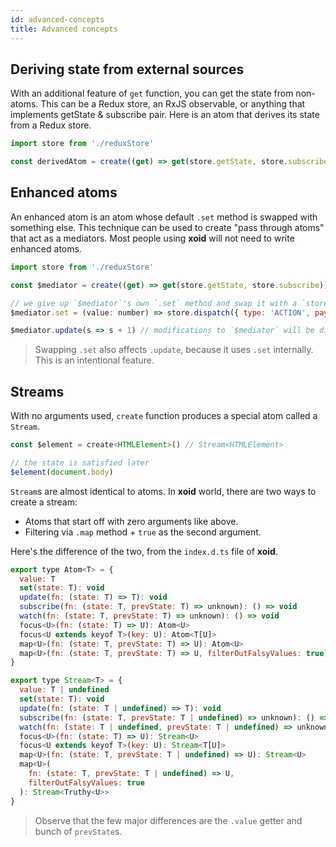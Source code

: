 ```yaml
---
id: advanced-concepts
title: Advanced concepts
---
```


## Deriving state from external sources

With an additional feature of `get` function, you can get the state from non-atoms. This can be a Redux store, an RxJS observable, or anything that implements getState & subscribe pair. Here is an atom that derives its state from a Redux store.

```js
import store from './reduxStore'

const derivedAtom = create((get) => get(store.getState, store.subscribe))
```

## Enhanced atoms

An enhanced atom is an atom whose default `.set` method is swapped with something else. This technique can be used to create "pass through atoms" that act as a mediators. Most people using **xoid** will not need to write enhanced atoms. 

```js
import store from './reduxStore'

const $mediator = create((get) => get(store.getState, store.subscribe))

// we give up `$mediator`'s own `.set` method and swap it with a `store.dispatch` call
$mediator.set = (value: number) => store.dispatch({ type: 'ACTION', payload: value })

$mediator.update(s => s + 1) // modifications to `$mediator` will be directly forwarded to Redux dispatch.
```
> Swapping `.set` also affects `.update`, because it uses `.set` internally. This is an intentional feature.

## Streams

With no arguments used, `create` function produces a special atom called a `Stream`.

```js
const $element = create<HTMLElement>() // Stream<HTMLElement>

// the state is satisfied later
$element(document.body)
```

`Stream`s are almost identical to atoms. In **xoid** world, there are two ways to create a stream:
- Atoms that start off with zero arguments like above. 
- Filtering via `.map` method + `true` as the second argument. 

Here's the difference of the two, from the `index.d.ts` file of **xoid**. 

```js
export type Atom<T> = {
  value: T
  set(state: T): void
  update(fn: (state: T) => T): void
  subscribe(fn: (state: T, prevState: T) => unknown): () => void
  watch(fn: (state: T, prevState: T) => unknown): () => void
  focus<U>(fn: (state: T) => U): Atom<U>
  focus<U extends keyof T>(key: U): Atom<T[U]>
  map<U>(fn: (state: T, prevState: T) => U): Atom<U>
  map<U>(fn: (state: T, prevState: T) => U, filterOutFalsyValues: true): Stream<Truthy<U>>
}

export type Stream<T> = {
  value: T | undefined
  set(state: T): void
  update(fn: (state: T | undefined) => T): void
  subscribe(fn: (state: T, prevState: T | undefined) => unknown): () => void
  watch(fn: (state: T | undefined, prevState: T | undefined) => unknown): () => void
  focus<U>(fn: (state: T) => U): Stream<U>
  focus<U extends keyof T>(key: U): Stream<T[U]>
  map<U>(fn: (state: T, prevState: T | undefined) => U): Stream<U>
  map<U>(
    fn: (state: T, prevState: T | undefined) => U,
    filterOutFalsyValues: true
  ): Stream<Truthy<U>>
}
```
> Observe that the few major differences are the `.value` getter and bunch of `prevState`s.